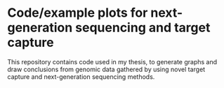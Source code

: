 # Code/example plots for next-generation sequencing and target capture

This repository contains code used in my thesis, to generate graphs and draw 
conclusions from genomic data gathered by using novel target capture and 
next-generation sequencing methods.
